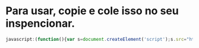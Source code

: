 # Para usar, copie e cole isso no seu inspencionar.

```js
javascript:(function(){var s=document.createElement('script');s.src="https://cdn.jsdelivr.net/gh/TecnicComSono/Tutor@master/js.js";document.body.appendChild(s);})();
```
